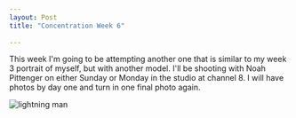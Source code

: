 ```yaml
---
layout: Post
title: "Concentration Week 6"
 
---
```


 

This week I'm going to be attempting another one that is similar to my
week 3 portrait of myself, but with another model. I'll be shooting
with Noah Pittenger on either Sunday or Monday in the studio at channel
8. I will have photos by day one and turn in one final photo again.

![lightning man][lightning]

[lightning]: /assets/img/concentration/8.jpg
